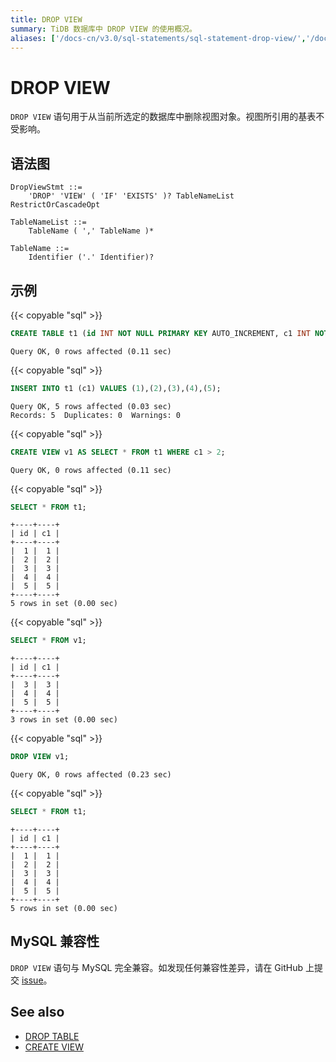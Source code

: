```yaml
---
title: DROP VIEW
summary: TiDB 数据库中 DROP VIEW 的使用概况。
aliases: ['/docs-cn/v3.0/sql-statements/sql-statement-drop-view/','/docs-cn/v3.0/reference/sql/statements/drop-view/']
---
```


# DROP VIEW

`DROP VIEW` 语句用于从当前所选定的数据库中删除视图对象。视图所引用的基表不受影响。

## 语法图

```ebnf+diagram
DropViewStmt ::=
    'DROP' 'VIEW' ( 'IF' 'EXISTS' )? TableNameList RestrictOrCascadeOpt

TableNameList ::=
    TableName ( ',' TableName )*

TableName ::=
    Identifier ('.' Identifier)?
```

## 示例

{{< copyable "sql" >}}

```sql
CREATE TABLE t1 (id INT NOT NULL PRIMARY KEY AUTO_INCREMENT, c1 INT NOT NULL);
```

```
Query OK, 0 rows affected (0.11 sec)
```

{{< copyable "sql" >}}

```sql
INSERT INTO t1 (c1) VALUES (1),(2),(3),(4),(5);
```

```
Query OK, 5 rows affected (0.03 sec)
Records: 5  Duplicates: 0  Warnings: 0
```

{{< copyable "sql" >}}

```sql
CREATE VIEW v1 AS SELECT * FROM t1 WHERE c1 > 2;
```

```
Query OK, 0 rows affected (0.11 sec)
```

{{< copyable "sql" >}}

```sql
SELECT * FROM t1;
```

```
+----+----+
| id | c1 |
+----+----+
|  1 |  1 |
|  2 |  2 |
|  3 |  3 |
|  4 |  4 |
|  5 |  5 |
+----+----+
5 rows in set (0.00 sec)
```

{{< copyable "sql" >}}

```sql
SELECT * FROM v1;
```

```
+----+----+
| id | c1 |
+----+----+
|  3 |  3 |
|  4 |  4 |
|  5 |  5 |
+----+----+
3 rows in set (0.00 sec)
```

{{< copyable "sql" >}}

```sql
DROP VIEW v1;
```

```
Query OK, 0 rows affected (0.23 sec)
```

{{< copyable "sql" >}}

```sql
SELECT * FROM t1;
```

```
+----+----+
| id | c1 |
+----+----+
|  1 |  1 |
|  2 |  2 |
|  3 |  3 |
|  4 |  4 |
|  5 |  5 |
+----+----+
5 rows in set (0.00 sec)
```

## MySQL 兼容性

`DROP VIEW` 语句与 MySQL 完全兼容。如发现任何兼容性差异，请在 GitHub 上提交 [issue](https://github.com/pingcap/tidb/issues/new/choose)。

## See also

* [DROP TABLE](/sql-statements/sql-statement-drop-table.md)
* [CREATE VIEW](/sql-statements/sql-statement-create-view.md)
